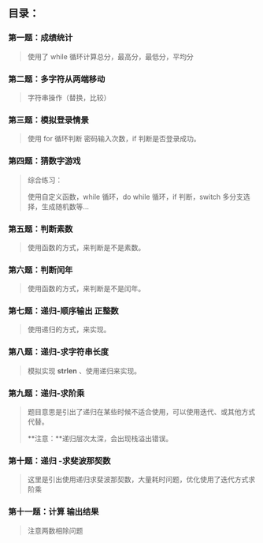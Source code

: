 ## 目录：

### 第一题：成绩统计

> 使用了 while 循环计算总分，最高分，最低分，平均分

### 第二题：多字符从两端移动

> 字符串操作（替换，比较）

### 第三题：模拟登录情景

> 使用 for 循环判断 密码输入次数，if 判断是否登录成功。

### 第四题：猜数字游戏

> 综合练习：
>
> 使用自定义函数，while 循环，do while 循环，if 判断，switch 多分支选择，生成随机数等...

### 第五题：判断素数

> 使用函数的方式，来判断是不是素数。

### 第六题：判断闰年

> 使用函数的方式，来判断是不是闰年。

### 第七题：递归-顺序输出 正整数

> 使用递归的方式，来实现。

### 第八题：递归-求字符串长度

> 模拟实现 **strlen** 、使用递归来实现。

### 第九题：递归-求阶乘

> 题目意思是引出了递归在某些时候不适合使用，可以使用迭代、或其他方式代替。
>
> **注意：**递归层次太深，会出现栈溢出错误。

### 第十题：递归 -求斐波那契数

> 这里是引出使用递归求斐波那契数，大量耗时问题，优化使用了迭代方式求阶乘

### 第十一题：计算 输出结果

> 注意两数相除问题
